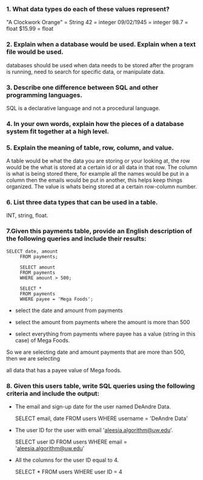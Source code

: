 ### 1. What data types do each of these values represent?

"A Clockwork Orange" = String
42 = integer
09/02/1945 = integer
98.7 = float
$15.99 = float

### 2. Explain when a database would be used. Explain when a text file would be used.

databases should be used when data needs to be stored after the program is running,
need to search for specific data, or manipulate data.

### 3. Describe one difference between SQL and other programming languages.

SQL is a declarative language and not a procedural language.

### 4. In your own words, explain how the pieces of a database system fit together at a high level.



### 5. Explain the meaning of table, row, column, and value.

A table would be what the data you are storing or your looking at, the row would be the
what is stored at a certain id or all data in that row. The column is what is being
stored there, for example all the names would be put in a column then the emails
would be put in another, this helps keep things organized. The value is whats
being stored at a certain row-column number.

### 6. List three data types that can be used in a table.

INT, string, float.

### 7.Given this payments table, provide an English description of the following queries and include their results:
```
SELECT date, amount
     FROM payments;

     SELECT amount
     FROM payments
     WHERE amount > 500;

     SELECT *
     FROM payments
     WHERE payee = 'Mega Foods';
```

 - select the date and amount from payments

 - select the amount from payments where the amount is more than 500

 - select everything from payments where payee has a value (string in this case) of Mega Foods.

 So we are selecting date and amount payments that are more than 500, then we are selecting

 all data that has a payee value of Mega foods.


### 8. Given this users table, write SQL queries using the following criteria and include the output:

- The email and sign-up date for the user named DeAndre Data.

    SELECT email, date
    FROM   users
    WHERE  username = 'DeAndre Data'


- The user ID for the user with email 'aleesia.algorithm@uw.edu'.

    SELECT user ID
    FROM   users
    WHERE  email = 'aleesia.algorithm@uw.edu'


- All the columns for the user ID equal to 4.

    SELECT *
    FROM users
    WHERE user ID = 4
